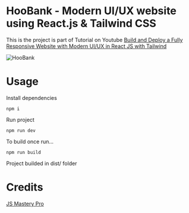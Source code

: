 # HooBank - Modern UI/UX website using React.js & Tailwind CSS

This is the project is part of Tutorial on Youtube [Build and Deploy a Fully Responsive Website with Modern UI/UX in React JS with Tailwind](https://www.youtube.com/watch?v=_oO4Qi5aVZs&t=254s)

![HooBank](https://i.ibb.co/BK1Hn0x/Screenshot-2022-08-08-at-4-05-48-PM.png)

# Usage

Install dependencies

```
npm i
```

Run project

```
npm run dev
```

To build once run...

```
npm run build
```

Project builded in dist/ folder

# Credits

[JS Mastery Pro](https://jsmastery.pro)
